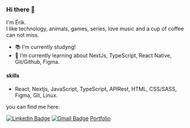 ### Hi there 👋

I'm Érik.  
I like technology, animals, games, series, love music and a cup of coffee can not miss.

- 📚 I’m currently studyng!
- 🌱 I’m currently learning about NextJs, TypeScript, React Native, Git/Github, Figma.

#### skills
- React, Nextjs, JavaScript, TypeScript, APIRest, HTML, CSS/SASS, Figma, Git, Linux.

you can find me here:  

[![Linkedin Badge](https://img.shields.io/badge/-Linkedin-blue?style=flat-square&logo=Linkedin&logoColor=white&link=https://www.linkedin.com/in/erik-albuquerque/)](https://www.linkedin.com/in/erik-albuquerque/)
[![Gmail Badge](https://img.shields.io/badge/-Gmail-c14438?style=flat-square&logo=Gmail&logoColor=white&link=mailto:erik.albuquerque.oficial@gmail.com)](mailto:erik.albuquerque.oficial@gmail.com)
[Portfolio](https://portfolio-kataik.vercel.app/)
